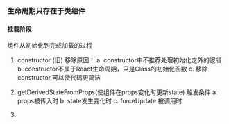 ### 生命周期只存在于类组件

#### 挂载阶段
 组件从初始化到完成加载的过程
1. constructor  (旧)
    移除原因：
	    a. constructor中不推荐处理初始化之外的逻辑
	    b. constructor不属于React生命周期，只是Class的初始化函数
	    c. 移除constructor,可以使代码更简洁


2. getDerivedStateFromProps(使组件在props变化时更新state)
   触发条件
	   a. props被传入时
	   b. state发生变化时
	   c. forceUpdate 被调用时
1. 
    


